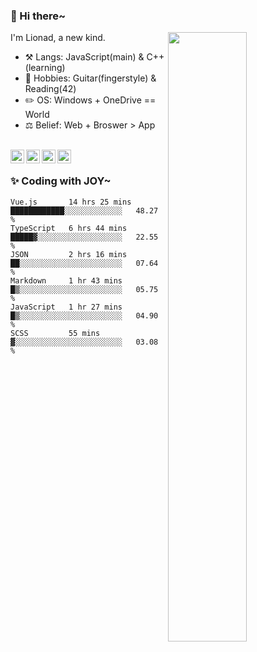 ### 👋 Hi there~

[<img align="right" width="50%" src="https://github-readme-stats.vercel.app/api?username=Lionad-Morotar&show_icons=true">](https://metrics.lecoq.io/Lionad-Morotar?template=classic)

I'm Lionad, a new kind.

- ⚒️ Langs: JavaScript(main) & C++(learning)
- 🎨 Hobbies: Guitar(fingerstyle) & Reading(42)
- ✏️ OS: Windows + OneDrive == World
- ⚖️ Belief: Web + Broswer > App

<br />

<a href="https://www.lionad.art">
  <img align="left" alt="lionad-art" width="22px" src="https://cdn.jsdelivr.net/npm/simple-icons@3.1.0/icons/wordpress.svg" />
</a>
<a href="#1806234223">
  <img align="left" alt="1806234223" width="22px" src="https://cdn.jsdelivr.net/npm/simple-icons@3.1.0/icons/tencentqq.svg" />
</a>
<a href="https://www.zhihu.com/people/Lionad">
  <img align="left" alt="132yse" width="22px" src="https://cdn.jsdelivr.net/npm/simple-icons@3.1.0/icons/zhihu.svg" />
</a>
<a href="https://github.com/Lionad-Morotar">
  <img align="left" alt="yisar" width="22px" src="https://cdn.jsdelivr.net/npm/simple-icons@3.1.0/icons/github.svg" />
</a>

<br />

### ✨ Coding with JOY~

<!--START_SECTION:waka-->

```text
Vue.js       14 hrs 25 mins  ████████████░░░░░░░░░░░░░   48.27 %
TypeScript   6 hrs 44 mins   █████▓░░░░░░░░░░░░░░░░░░░   22.55 %
JSON         2 hrs 16 mins   ██░░░░░░░░░░░░░░░░░░░░░░░   07.64 %
Markdown     1 hr 43 mins    █▒░░░░░░░░░░░░░░░░░░░░░░░   05.75 %
JavaScript   1 hr 27 mins    █▒░░░░░░░░░░░░░░░░░░░░░░░   04.90 %
SCSS         55 mins         ▓░░░░░░░░░░░░░░░░░░░░░░░░   03.08 %
```

<!--END_SECTION:waka-->
